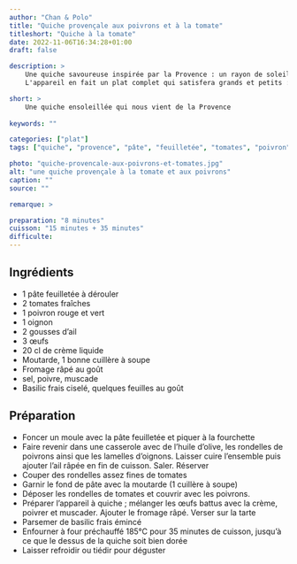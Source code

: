 ```yaml
---
author: "Chan & Polo"
title: "Quiche provençale aux poivrons et à la tomate"
titleshort: "Quiche à la tomate"
date: 2022-11-06T16:34:28+01:00
draft: false

description: >
    Une quiche savoureuse inspirée par la Provence : un rayon de soleil, quelque soit la saison!<br>
    L'appareil en fait un plat complet qui satisfera grands et petits : oeufs, crème, légumes frais, farine.

short: >
    Une quiche ensoleillée qui nous vient de la Provence
    
keywords: ""

categories: ["plat"]
tags: ["quiche", "provence", "pâte", "feuilletée", "tomates", "poivron", "rouge", "vert", "oignon", "ail", "oeuf", "crème", "moutarde", "basilic"]

photo: "quiche-provencale-aux-poivrons-et-tomates.jpg"
alt: "une quiche provençale à la tomate et aux poivrons"
caption: ""
source: ""

remarque: >

preparation: "8 minutes"
cuisson: "15 minutes + 35 minutes"
difficulte:
---
```



## Ingrédients
- 1 pâte feuilletée à dérouler
- 2 tomates fraîches
- 1 poivron rouge et vert
- 1 oignon
- 2 gousses d’ail 
- 3 œufs
- 20 cl de crème liquide
- Moutarde, 1 bonne cuillère à soupe
- Fromage râpé au goût
- sel, poivre, muscade
- Basilic frais ciselé, quelques feuilles au goût

## Préparation
- Foncer un moule avec la pâte feuilletée et piquer à la fourchette
- Faire revenir dans une casserole avec de l’huile d’olive, les rondelles de poivrons ainsi que les lamelles d’oignons. Laisser cuire l’ensemble puis ajouter l’ail râpée en fin de cuisson. Saler. Réserver
- Couper des rondelles assez fines de tomates
- Garnir le fond de pâte avec la moutarde (1 cuillère à soupe)
- Déposer les rondelles de tomates et couvrir avec les poivrons.
- Préparer l’appareil à quiche ; mélanger les œufs battus avec la crème, poivrer et muscader. Ajouter le fromage râpé. Verser sur la tarte
- Parsemer de basilic frais émincé
- Enfourner à four préchauffé 185°C pour 35 minutes de cuisson, jusqu’à ce que le dessus de la quiche soit bien dorée
- Laisser refroidir ou tiédir pour déguster

